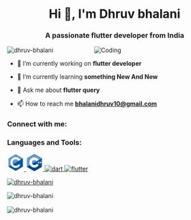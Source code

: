<h1 align="center">Hi 👋, I'm Dhruv bhalani</h1>
<h3 align="center">A passionate flutter developer from India</h3>
<img align="right" alt="Coding" width="300px" src="https://www.appslure.com/wp-content/uploads/2022/07/app-development-1.gif">

<p align="left"> <img src="https://komarev.com/ghpvc/?username=dhruv-bhalani&label=Profile%20views&color=0e75b6&style=flat" alt="dhruv-bhalani" /> </p>


- 🔭 I’m currently working on **flutter developer**

- 🌱 I’m currently learning **something New And New**

- 💬 Ask me about **flutter query**

- 📫 How to reach me **bhalanidhruv10@gmail.com**

<h3 align="left">Connect with me:</h3>
<p align="left">
</p>


<h3 align="left">Languages and Tools:</h3>
<p align="left"> <a href="https://www.cprogramming.com/" target="_blank" rel="noreferrer"> <img src="https://raw.githubusercontent.com/devicons/devicon/master/icons/c/c-original.svg" alt="c" width="40" height="40"/> </a> <a href="https://www.w3schools.com/cpp/" target="_blank" rel="noreferrer"> <img src="https://raw.githubusercontent.com/devicons/devicon/master/icons/cplusplus/cplusplus-original.svg" alt="cplusplus" width="40" height="40"/> </a> <a href="https://dart.dev" target="_blank" rel="noreferrer"> <img src="https://www.vectorlogo.zone/logos/dartlang/dartlang-icon.svg" alt="dart" width="40" height="40"/> </a> <a href="https://flutter.dev" target="_blank" rel="noreferrer"> <img src="https://www.vectorlogo.zone/logos/flutterio/flutterio-icon.svg" alt="flutter" width="40" height="40"/> </a> </p>

<p align="left"> <a href="https://github.com/ryo-ma/github-profile-trophy"><img src="https://github-profile-trophy.vercel.app/?username=dhruv-bhalani" alt="dhruv-bhalani" /></a> </p>


<p><img align="center" src="https://github-readme-stats.vercel.app/api/top-langs?username=dhruv-bhalani&show_icons=true&locale=en&layout=compact" alt="dhruv-bhalani" /></p>

<p><img align="center" src="https://github-readme-streak-stats.herokuapp.com/?user=dhruv-bhalani&" alt="dhruv-bhalani" /></p>
